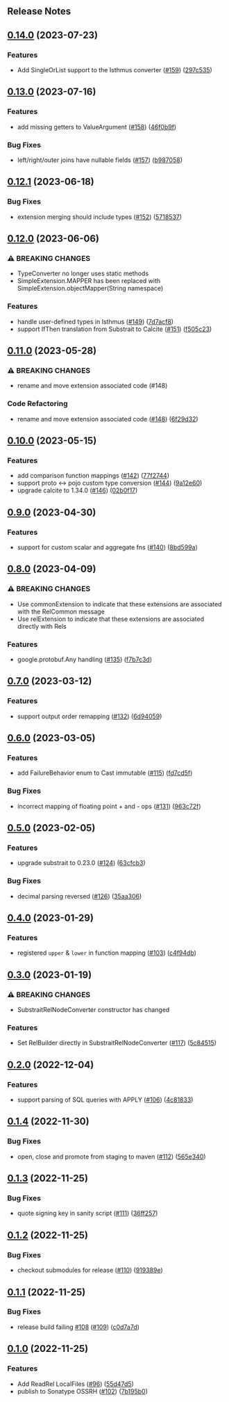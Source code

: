 Release Notes
---

## [0.14.0](https://github.com/substrait-io/substrait-java/compare/v0.13.0...v0.14.0) (2023-07-23)


### Features

* Add SingleOrList support to the Isthmus converter ([#159](https://github.com/substrait-io/substrait-java/issues/159)) ([297c535](https://github.com/substrait-io/substrait-java/commit/297c535875b5084967c27d7f72639c16b9563477))

## [0.13.0](https://github.com/substrait-io/substrait-java/compare/v0.12.1...v0.13.0) (2023-07-16)


### Features

* add missing getters to ValueArgument ([#158](https://github.com/substrait-io/substrait-java/issues/158)) ([46f0b9f](https://github.com/substrait-io/substrait-java/commit/46f0b9f3007137a00f876c85fbc328e419fd1576))


### Bug Fixes

* left/right/outer joins have nullable fields ([#157](https://github.com/substrait-io/substrait-java/issues/157)) ([b987058](https://github.com/substrait-io/substrait-java/commit/b9870581ec53a54880238cd8d2cf5b377599da55))

## [0.12.1](https://github.com/substrait-io/substrait-java/compare/v0.12.0...v0.12.1) (2023-06-18)


### Bug Fixes

* extension merging should include types ([#152](https://github.com/substrait-io/substrait-java/issues/152)) ([5718537](https://github.com/substrait-io/substrait-java/commit/57185375d960dc979e94581980e76eaa0d0e945c))

## [0.12.0](https://github.com/substrait-io/substrait-java/compare/v0.11.0...v0.12.0) (2023-06-06)


### ⚠ BREAKING CHANGES

* TypeConverter no longer uses static methods
* SimpleExtension.MAPPER has been replaced with SimpleExtension.objectMapper(String namespace)

### Features

* handle user-defined types in Isthmus ([#149](https://github.com/substrait-io/substrait-java/issues/149)) ([7d7acf8](https://github.com/substrait-io/substrait-java/commit/7d7acf8b46a8dfd6cf64079cb9d82e3bb782f4a1))
* support IfThen translation from Substrait to Calcite ([#151](https://github.com/substrait-io/substrait-java/issues/151)) ([f505c23](https://github.com/substrait-io/substrait-java/commit/f505c23b905b45bfd069296cae3cf67a2f77e9cc))

## [0.11.0](https://github.com/substrait-io/substrait-java/compare/v0.10.0...v0.11.0) (2023-05-28)


### ⚠ BREAKING CHANGES

* rename and move extension associated code (#148)

### Code Refactoring

* rename and move extension associated code ([#148](https://github.com/substrait-io/substrait-java/issues/148)) ([6f29d32](https://github.com/substrait-io/substrait-java/commit/6f29d32be0408bc3da7fe9a7a85ab3d269d1f670))

## [0.10.0](https://github.com/substrait-io/substrait-java/compare/v0.9.0...v0.10.0) (2023-05-15)


### Features

* add comparison function mappings ([#142](https://github.com/substrait-io/substrait-java/issues/142)) ([77f2744](https://github.com/substrait-io/substrait-java/commit/77f27445828d70b3d0422518a835baf274da01f4))
* support proto <-> pojo custom type conversion ([#144](https://github.com/substrait-io/substrait-java/issues/144)) ([9a12e60](https://github.com/substrait-io/substrait-java/commit/9a12e60e33d1cb6b8e40a691951120d850ad86d6))
* upgrade calcite to 1.34.0 ([#146](https://github.com/substrait-io/substrait-java/issues/146)) ([02b0f17](https://github.com/substrait-io/substrait-java/commit/02b0f1781ab8e62e9fa2aace0e41813a8818a8bf))

## [0.9.0](https://github.com/substrait-io/substrait-java/compare/v0.8.0...v0.9.0) (2023-04-30)


### Features

* support for custom scalar and aggregate fns ([#140](https://github.com/substrait-io/substrait-java/issues/140)) ([8bd599a](https://github.com/substrait-io/substrait-java/commit/8bd599a3fac81bada9a15de54124cc611c1c891e))

## [0.8.0](https://github.com/substrait-io/substrait-java/compare/v0.7.0...v0.8.0) (2023-04-09)


### ⚠ BREAKING CHANGES

* Use commonExtension to indicate that these extensions
are associated with the RelCommon message
* Use relExtension to indicate that these extensions
are associated directly with Rels

### Features

* google.protobuf.Any handling ([#135](https://github.com/substrait-io/substrait-java/issues/135)) ([f7b7c3d](https://github.com/substrait-io/substrait-java/commit/f7b7c3d5286d4716f908d765fa43a893ad97a4fe))

## [0.7.0](https://github.com/substrait-io/substrait-java/compare/v0.6.0...v0.7.0) (2023-03-12)


### Features

* support output order remapping ([#132](https://github.com/substrait-io/substrait-java/issues/132)) ([6d94059](https://github.com/substrait-io/substrait-java/commit/6d94059329ad7f3b0cc2c124bed4f8b22b85551a))

## [0.6.0](https://github.com/substrait-io/substrait-java/compare/v0.5.0...v0.6.0) (2023-03-05)


### Features

* add FailureBehavior enum to Cast immutable ([#115](https://github.com/substrait-io/substrait-java/issues/115)) ([fd7cd5f](https://github.com/substrait-io/substrait-java/commit/fd7cd5f112c96a2bd4d41a3b4ea4522a7a372ce4))


### Bug Fixes

* incorrect mapping of floating point + and - ops ([#131](https://github.com/substrait-io/substrait-java/issues/131)) ([963c72f](https://github.com/substrait-io/substrait-java/commit/963c72f8bd403c6d8d2b6f6e095c788ff9627f13))

## [0.5.0](https://github.com/substrait-io/substrait-java/compare/v0.4.0...v0.5.0) (2023-02-05)


### Features

* upgrade substrait to 0.23.0 ([#124](https://github.com/substrait-io/substrait-java/issues/124)) ([63cfcb3](https://github.com/substrait-io/substrait-java/commit/63cfcb33fa7818e91303d79317c12b8489a9014f))


### Bug Fixes

* decimal parsing reversed ([#126](https://github.com/substrait-io/substrait-java/issues/126)) ([35aa306](https://github.com/substrait-io/substrait-java/commit/35aa306c4fda4ec5f24eb1fc83f295c49aea26d6))

## [0.4.0](https://github.com/substrait-io/substrait-java/compare/v0.3.0...v0.4.0) (2023-01-29)


### Features

* registered `upper` & `lower` in function mapping ([#103](https://github.com/substrait-io/substrait-java/issues/103)) ([c4f94db](https://github.com/substrait-io/substrait-java/commit/c4f94db24ba89ae653017c0f94bb0cc6a8fe9a96))

## [0.3.0](https://github.com/substrait-io/substrait-java/compare/v0.2.0...v0.3.0) (2023-01-19)


### ⚠ BREAKING CHANGES

* SubstraitRelNodeConverter constructor has changed

### Features

* Set RelBuilder directly in SubstraitRelNodeConverter ([#117](https://github.com/substrait-io/substrait-java/issues/117)) ([5c84515](https://github.com/substrait-io/substrait-java/commit/5c84515ac0cdde0e08a9d320c310bc26c82aad2e))

## [0.2.0](https://github.com/substrait-io/substrait-java/compare/v0.1.4...v0.2.0) (2022-12-04)


### Features

* support parsing of SQL queries with APPLY ([#106](https://github.com/substrait-io/substrait-java/issues/106)) ([4c81833](https://github.com/substrait-io/substrait-java/commit/4c81833688e71929c74a9a80e013174db88ad3ef))

## [0.1.4](https://github.com/substrait-io/substrait-java/compare/v0.1.3...v0.1.4) (2022-11-30)


### Bug Fixes

* open, close and promote from staging to maven ([#112](https://github.com/substrait-io/substrait-java/issues/112)) ([565e340](https://github.com/substrait-io/substrait-java/commit/565e340594f4576c3ab186f79c465378c3dc75ba))

## [0.1.3](https://github.com/substrait-io/substrait-java/compare/v0.1.2...v0.1.3) (2022-11-25)


### Bug Fixes

* quote signing key in sanity script ([#111](https://github.com/substrait-io/substrait-java/issues/111)) ([36ff257](https://github.com/substrait-io/substrait-java/commit/36ff2570497ed51360d286fee945641b8bc9b87d))

## [0.1.2](https://github.com/substrait-io/substrait-java/compare/v0.1.1...v0.1.2) (2022-11-25)


### Bug Fixes

* checkout submodules for release ([#110](https://github.com/substrait-io/substrait-java/issues/110)) ([919389e](https://github.com/substrait-io/substrait-java/commit/919389eee947aec3b7114fff340b6007c33952d9))

## [0.1.1](https://github.com/substrait-io/substrait-java/compare/v0.1.0...v0.1.1) (2022-11-25)


### Bug Fixes

* release build failing [#108](https://github.com/substrait-io/substrait-java/issues/108) ([#109](https://github.com/substrait-io/substrait-java/issues/109)) ([c0d7a7d](https://github.com/substrait-io/substrait-java/commit/c0d7a7d5889b483cf6e6e57d87379e5474011048))

## [0.1.0](https://github.com/substrait-io/substrait-java/compare/v0.0.0...v0.1.0) (2022-11-25)


### Features

* Add ReadRel LocalFiles ([#96](https://github.com/substrait-io/substrait-java/issues/96)) ([55d47d5](https://github.com/substrait-io/substrait-java/commit/55d47d5ba74139902c1d8d942a0ebece0526b3d8))
* publish to Sonatype OSSRH ([#102](https://github.com/substrait-io/substrait-java/issues/102)) ([7b195b0](https://github.com/substrait-io/substrait-java/commit/7b195b0e561a489ec0ead7cbd8de3a961659dbf6))
